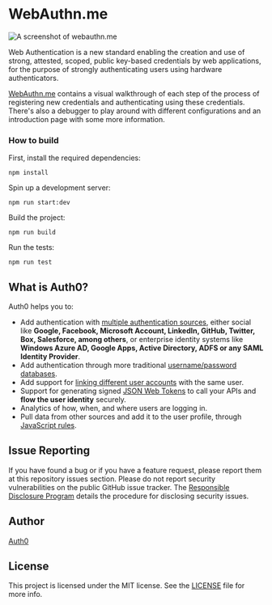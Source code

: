 # WebAuthn.me
![A screenshot of webauthn.me](https://cdn.auth0.com/blog/webauthn/screenshot.png)

Web Authentication is a new standard enabling the creation and use of strong, attested, scoped, public key-based credentials by web applications, for the purpose of strongly authenticating users using hardware authenticators.

[WebAuthn.me](https://webauthn.me) contains a visual walkthrough of each step of the process of registering new credentials and authenticating using these credentials. There's also a debugger to play around with different configurations and an introduction page with some more information.

### How to build

First, install the required dependencies:

```
npm install
```

Spin up a development server:

```
npm run start:dev
```

Build the project:

```
npm run build
```     

Run the tests:

```
npm run test
```

## What is Auth0?

Auth0 helps you to:

* Add authentication with [multiple authentication sources](https://auth0.com/docs/identityproviders), either social like **Google, Facebook, Microsoft Account, LinkedIn, GitHub, Twitter, Box, Salesforce, among others**, or enterprise identity systems like **Windows Azure AD, Google Apps, Active Directory, ADFS or any SAML Identity Provider**.
* Add authentication through more traditional [username/password databases](https://auth0.com/docs/connections/database/custom-db).
* Add support for [linking different user accounts](https://auth0.com/docs/link-accounts) with the same user.
* Support for generating signed [JSON Web Tokens](https://auth0.com/docs/jwt) to call your APIs and **flow the user identity** securely.
* Analytics of how, when, and where users are logging in.
* Pull data from other sources and add it to the user profile, through [JavaScript rules](https://auth0.com/docs/rules/current).

## Issue Reporting

If you have found a bug or if you have a feature request, please report them at this repository issues section. Please do not report security vulnerabilities on the public GitHub issue tracker. The [Responsible Disclosure Program](https://auth0.com/whitehat) details the procedure for disclosing security issues.

## Author

[Auth0](https://auth0.com)

## License

This project is licensed under the MIT license. See the [LICENSE](LICENSE.txt) file for more info.
